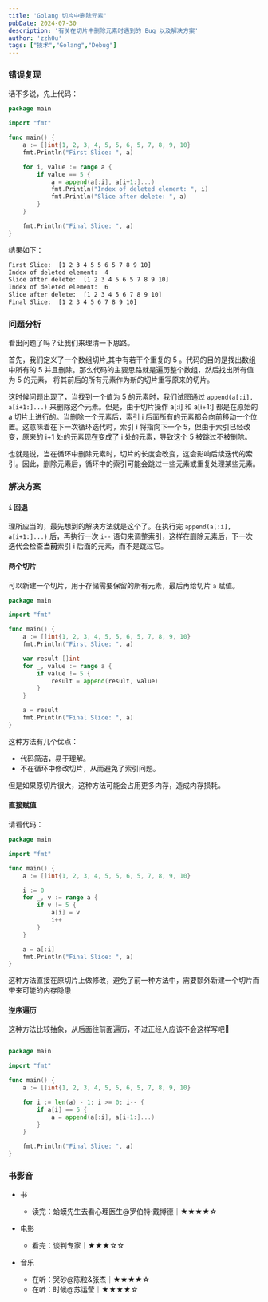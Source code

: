 ```yaml
---
title: 'Golang 切片中删除元素'
pubDate: 2024-07-30
description: '有关在切片中删除元素时遇到的 Bug 以及解决方案'
author: 'zzh0u'
tags: ["技术","Golang","Debug"]
---
```


### 错误复现

话不多说，先上代码：

``````go
package main

import "fmt"

func main() {
	a := []int{1, 2, 3, 4, 5, 5, 6, 5, 7, 8, 9, 10}
	fmt.Println("First Slice: ", a)

	for i, value := range a {
		if value == 5 {
			a = append(a[:i], a[i+1:]...)
			fmt.Println("Index of deleted element: ", i)
			fmt.Println("Slice after delete: ", a)
		}
	}

	fmt.Println("Final Slice: ", a)
}
``````

结果如下：

``````bash
First Slice:  [1 2 3 4 5 5 6 5 7 8 9 10]
Index of deleted element:  4
Slice after delete:  [1 2 3 4 5 6 5 7 8 9 10]
Index of deleted element:  6
Slice after delete:  [1 2 3 4 5 6 7 8 9 10]
Final Slice:  [1 2 3 4 5 6 7 8 9 10]
``````

### 问题分析

看出问题了吗？让我们来理清一下思路。

首先，我们定义了一个数组切片,其中有若干个重复的 5 。代码的目的是找出数组中所有的 5 并且删除。那么代码的主要思路就是遍历整个数组，然后找出所有值为 5 的元素， 将其前后的所有元素作为新的切片重写原来的切片。  

这时候问题出现了，当找到一个值为 5 的元素时，我们试图通过 `append(a[:i], a[i+1:]...)` 来删除这个元素。但是，由于切片操作 a[:i] 和 a[i+1:] 都是在原始的 a 切片上进行的。当删除一个元素后，索引 i 后面所有的元素都会向前移动一个位置。这意味着在下一次循环迭代时，索引 i 将指向下一个 5，但由于索引已经改变，原来的 i+1 处的元素现在变成了 i 处的元素，导致这个 5 被跳过不被删除。

也就是说，当在循环中删除元素时，切片的长度会改变，这会影响后续迭代的索引。因此，删除元素后，循环中的索引可能会跳过一些元素或重复处理某些元素。

### 解决方案

#### `i` 回退

理所应当的，最先想到的解决方法就是这个了。在执行完 `append(a[:i], a[i+1:]...)` 后，再执行一次 `i--` 语句来调整索引，这样在删除元素后，下一次迭代会检查**当前**索引 i 后面的元素，而不是跳过它。

#### 两个切片

可以新建一个切片，用于存储需要保留的所有元素，最后再给切片 `a` 赋值。

``````go
package main

import "fmt"

func main() {
	a := []int{1, 2, 3, 4, 5, 5, 6, 5, 7, 8, 9, 10}
	fmt.Println("First Slice: ", a)

	var result []int
	for _, value := range a {
		if value != 5 {
			result = append(result, value)
		}
	}

	a = result
	fmt.Println("Final Slice: ", a)
}
``````

这种方法有几个优点：

- 代码简洁，易于理解。
- 不在循环中修改切片，从而避免了索引问题。

但是如果原切片很大，这种方法可能会占用更多内存，造成内存损耗。

#### 直接赋值

请看代码：

``````go
package main

import "fmt"

func main() {
    a := []int{1, 2, 3, 4, 5, 5, 6, 5, 7, 8, 9, 10}

    i := 0
    for _, v := range a {
        if v != 5 {
            a[i] = v
            i++
        }
    }

    a = a[:i]
    fmt.Println("Final Slice: ", a)
}
``````

这种方法直接在原切片上做修改，避免了前一种方法中，需要额外新建一个切片而带来可能的内存隐患

#### 逆序遍历

这种方法比较抽象，从后面往前面遍历，不过正经人应该不会这样写吧🤣

``````go

package main

import "fmt"

func main() {
	a := []int{1, 2, 3, 4, 5, 5, 6, 5, 7, 8, 9, 10}

	for i := len(a) - 1; i >= 0; i-- {
		if a[i] == 5 {
			a = append(a[:i], a[i+1:]...)
		}
	}

	fmt.Println("Final Slice: ", a)
}
``````

### 书影音

- 书
  - 读完：蛤蟆先生去看心理医生@罗伯特·戴博德｜★★★★☆

- 电影
  - 看完：谈判专家｜★★★☆☆

- 音乐
  - 在听：哭砂@陈粒&张杰｜★★★★☆
  - 在听：时候@苏运莹｜★★★★☆
